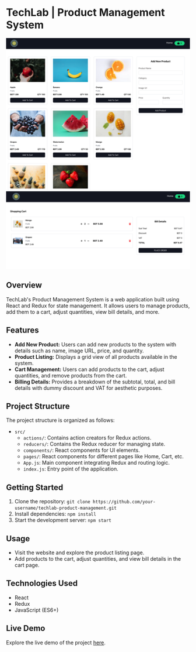 # TechLab | Product Management System

![Alt text](image.png) ![Alt text](image-1.png)

## Overview

TechLab's Product Management System is a web application built using React and
Redux for state management. It allows users to manage products, add them to a
cart, adjust quantities, view bill details, and more.

## Features

- **Add New Product:** Users can add new products to the system with details
  such as name, image URL, price, and quantity.
- **Product Listing:** Displays a grid view of all products available in the
  system.
- **Cart Management:** Users can add products to the cart, adjust quantities,
  and remove products from the cart.
- **Billing Details:** Provides a breakdown of the subtotal, total, and bill
  details with dummy discount and VAT for aesthetic purposes.

## Project Structure

The project structure is organized as follows:

- `src/`
     - `actions/`: Contains action creators for Redux actions.
     - `reducers/`: Contains the Redux reducer for managing state.
     - `components/`: React components for UI elements.
     - `pages/`: React components for different pages like Home, Cart, etc.
     - `App.js`: Main component integrating Redux and routing logic.
     - `index.js`: Entry point of the application.

## Getting Started

1. Clone the repository:
   `git clone https://github.com/your-username/techlab-product-management.git`
2. Install dependencies: `npm install`
3. Start the development server: `npm start`

## Usage

- Visit the website and explore the product listing page.
- Add products to the cart, adjust quantities, and view bill details in the cart
  page.

## Technologies Used

- React
- Redux
- JavaScript (ES6+)

## Live Demo

Explore the live demo of the project
[here](https://cart-assignment-by-ahsan.netlify.app/).

